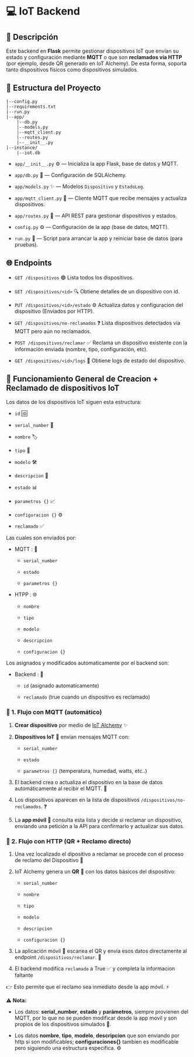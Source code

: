 # 💻 IoT Backend

## 📝 Descripción

Este backend en **Flask** permite gestionar dispositivos IoT que envían su estado y configuración mediante **MQTT** o que son **reclamados vía HTTP** (por ejemplo, desde QR generado en IoT Alchemy). De esta forma, soporta tanto dispositivos físicos como dispositivos simulados.

## 📁 Estructura del Proyecto

```
|--config.py
|--requirements.txt
|--run.py
|--app/
    |--db.py
    |--models.py
    |--mqtt_client.py
    |--routes.py
    |--__init__.py
|--instance/
    |--iot.db

```

-   `app/__init__.py` ⚙️ — Inicializa la app Flask, base de datos y MQTT.
    
-   `app/db.py` 💾 — Configuración de SQLAlchemy.
    
-   `app/models.py` ✨ — Modelos `Dispositivo` y `EstadoLog`.
    
-   `app/mqtt_client.py` 📨 — Cliente MQTT que recibe mensajes y actualiza dispositivos.
    
-   `app/routes.py` 🔗 — API REST para gestionar dispositivos y estados.
    
-   `config.py` ⚙️ — Configuración de la app (base de datos, MQTT).
    
-   `run.py` 🚀 — Script para arrancar la app y reiniciar base de datos (para pruebas).
    

## 🌐 Endpoints

-   `GET /dispositivos` 🟢 Lista todos los dispositivos.
    
-   `GET /dispositivos/<id>` 🔍 Obtiene detalles de un dispositivo con id.
    
-   `PUT /dispositivos/<id>/estado` ⚙️ Actualiza datos y configuracion del dispositivo (Enviados por HTTP).
    
-   `GET /dispositivos/no-reclamados` ❓ Lista dispositivos detectados vía MQTT pero aún no reclamados.
    
-   `POST /dispositivos/reclamar` ✅ Reclama un dispositivo existente con la información enviada (nombre, tipo, configuración, etc).
    
-   `GET /dispositivos/<id>/logs` 📜 Obtiene logs de estado del dispositivo.
    

## 🔄 Funcionamiento General de Creacion + Reclamado de dispositivos IoT

Los datos de los dispositivos IoT siguen esta estructura:

-   `id` 🆔
    
-   `serial_number` 🔢
    
-   `nombre` 🏷️
    
-   `tipo` 🔌
    
-   `modelo` 🛠️
    
-   `descripcion` 📝
    
-   `estado` 📊
    
-   `parametros {}` 📈
    
-   `configuracion {}` ⚙️
    
-   `reclamado` ✅
    

Las cuales son enviados por:

-   MQTT : 📨
    
    -   `serial_number`
        
    -   `estado`
        
    -   `parametros {}`
        
-   HTPP : 🌐
    
    -   `nombre`
        
    -   `tipo`
        
    -   `modelo`
        
    -   `descripcion`
        
    -   `configuracion {}`
        

Los asignados y modificados automaticamente por el backend son:

-   Backend : 🤖
    
    -   `id` (asignado automaticamente)
        
    -   `reclamado` (true cuando un dispositivo es reclamado)
        

### 🤖 1. Flujo con MQTT (automático)

1.  **Crear dispositivo** por medio de [IoT Alchemy](https://github.com/mjmelean/IoT_Alchemy "null") ✨
    
2.  **Dispositivos IoT** 📲 envían mensajes MQTT con:
    
    -   `serial_number`
        
    -   `estado`
        
    -   `parametros {}` (temperatura, humedad, watts, etc..)
        
3.  El backend crea o actualiza el dispositivo en la base de datos automáticamente al recibir el MQTT. 💾
    
4.  Los dispositivos aparecen en la lista de dispositivos `/dispositivos/no-reclamados`. ❓
    
5.  La **app móvil** 📱 consulta esta lista y decide si reclamar un dispositivo, enviando una petición a la API para confirmarlo y actualizar sus datos.
    

### 📲 2. Flujo con HTTP (QR + Reclamo directo)

1.  Una vez localizado el dipositivo a reclamar se procede con el proceso de reclamo del Dispositivo 🎯
    
2.  IoT Alchemy genera un **QR** 🔳 con los datos básicos del dispositivo:
    
    -   `serial_number`
        
    -   `nombre`
        
    -   `tipo`
        
    -   `modelo`
        
    -   `descripcion`
        
    -   `configuracion {}`
        
3.  La aplicación móvil 📱 escanea el QR y envía esos datos directamente al endpoint `/dispositivos/reclamar`. 🔗
    
4.  El backend modifica `reclamado` a True ✅ y completa la informacion faltante
    

👉 Esto permite que el reclamo sea inmediato desde la app móvil. ⚡️

⚠️ **Nota:**

-   Los datos: **serial_number**, **estado** y **parámetros**, siempre provienen del MQTT, por lo que no se pueden modificar desde la app movil y son propios de los dispositivos simulados 📨.
    
-   Los datos **nombre**, **tipo**, **modelo**, **descripcion** que son enviando por http si son modificables; **configuraciones{}** tambien es modificable pero siguiendo una estructura especifica. ⚙️